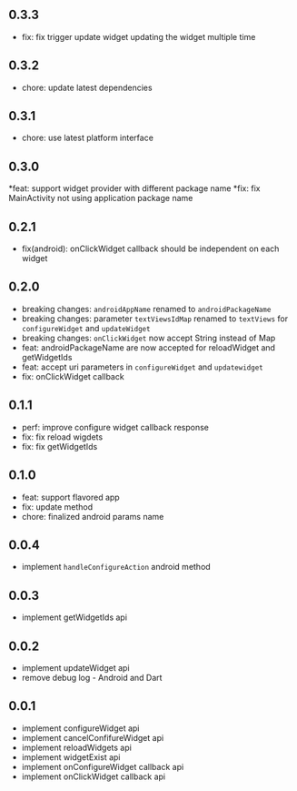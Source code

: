 
## 0.3.3
* fix: fix trigger update widget updating the widget multiple time

## 0.3.2

* chore: update latest dependencies

## 0.3.1

* chore: use latest platform interface
## 0.3.0

*feat: support widget provider with different package name
*fix: fix MainActivity not using application package name

## 0.2.1

* fix(android): onClickWidget callback should be independent on each widget

## 0.2.0

* breaking changes: `androidAppName` renamed to `androidPackageName`
* breaking changes: parameter `textViewsIdMap` renamed to `textViews` for `configureWidget` and `updateWidget`
* breaking changes: `onClickWidget` now accept String instead of Map
* feat: androidPackageName are now accepted for reloadWidget and getWidgetIds
* feat: accept uri parameters in `configureWidget` and `updatewidget`
* fix: onClickWidget callback

## 0.1.1

* perf: improve configure widget callback response
* fix: fix reload wigdets
* fix: fix getWidgetIds

## 0.1.0

* feat: support flavored app
* fix: update method
* chore: finalized android params name
## 0.0.4

* implement `handleConfigureAction` android method

## 0.0.3

* implement getWidgetIds api

## 0.0.2

* implement updateWidget api
* remove debug log - Android and Dart

## 0.0.1

* implement configureWidget api
* implement cancelConfifureWidget api
* implement reloadWidgets api
* implement widgetExist api
* implement onConfigureWidget callback api
* implement onClickWidget callback api
